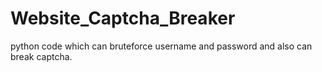 # Website_Captcha_Breaker
python code which can bruteforce username and password and also can break captcha.

